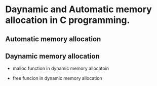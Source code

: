 # Daynamic and Automatic memory allocation in C programming.

## Automatic memory allocation

## Daynamic memory allocation

* malloc function in dynamic memory allocatoin

* free funcion in dynamic memory allocation

